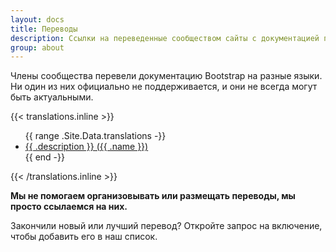 ```yaml
---
layout: docs
title: Переводы
description: Ссылки на переведенные сообществом сайты с документацией по Bootstrap.
group: about
---
```


Члены сообщества перевели документацию Bootstrap на разные языки. Ни один из них официально не поддерживается, и они не всегда могут быть актуальными.

{{< translations.inline >}}
<ul>
{{ range .Site.Data.translations -}}
  <li><a href="{{ .url }}" hreflang="{{ .code }}" lang="{{ .code }}">{{ .description }} ({{ .name }})</a></li>
{{ end -}}
</ul>
{{< /translations.inline >}}

**Мы не помогаем организовывать или размещать переводы, мы просто ссылаемся на них.**

Закончили новый или лучший перевод? Откройте запрос на включение, чтобы добавить его в наш список.
